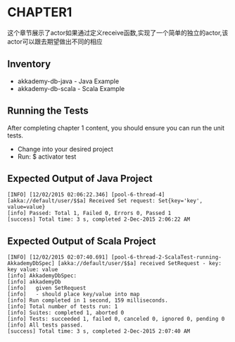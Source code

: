 CHAPTER1
========
这个章节展示了actor如果通过定义receive函数,实现了一个简单的独立的actor,该actor可以跟去期望做出不同的相应

Inventory
---------

- akkademy-db-java - Java Example 
- akkademy-db-scala - Scala Example

Running the Tests
-----------------
After completing chapter 1 content, you should ensure you can run the unit tests.

- Change into your desired project
- Run: 
    $ activator test

Expected Output of Java Project
-------------------------------

    [INFO] [12/02/2015 02:06:22.346] [pool-6-thread-4] [akka://default/user/$$a] Received Set request: Set{key='key', value=value}
    [info] Passed: Total 1, Failed 0, Errors 0, Passed 1
    [success] Total time: 3 s, completed 2-Dec-2015 2:06:22 AM

Expected Output of Scala Project
--------------------------------

    [INFO] [12/02/2015 02:07:40.691] [pool-6-thread-2-ScalaTest-running-AkkademyDbSpec] [akka://default/user/$$a] received SetRequest - key: key value: value
    [info] AkkademyDbSpec:
    [info] akkademyDb
    [info]   given SetRequest
    [info]   - should place key/value into map
    [info] Run completed in 1 second, 159 milliseconds.
    [info] Total number of tests run: 1
    [info] Suites: completed 1, aborted 0
    [info] Tests: succeeded 1, failed 0, canceled 0, ignored 0, pending 0
    [info] All tests passed.
    [success] Total time: 3 s, completed 2-Dec-2015 2:07:40 AM
